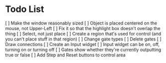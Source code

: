 # Todo List

[ ]  Make the window reasonably sized
[ ]  Object is placed centered on the mouse, not Upper-Left
[ ]  Fix it so that the highlight box doesn't overlap the thing
[ ]  Select, not just place
[ ]  Create a region that's used for control (and you can't place stuff in that region)
[ ]  Change gate types
[ ]  Delete gates
[ ]  Draw connections
[ ]  Create an Input widget
[ ]  Input widget can be on, off, turning on or turning off
[ ]  Gates show whether they're currently outputting true or false
[ ]  Add Step and Reset buttons to control area
